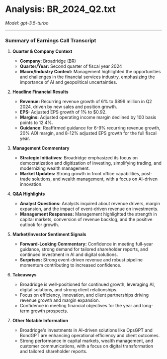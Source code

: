 # Analysis: BR_2024_Q2.txt

*Model: gpt-3.5-turbo*

---

### Summary of Earnings Call Transcript

1. **Quarter & Company Context**
   - **Company:** Broadridge (BR)
   - **Quarter/Year:** Second quarter of fiscal year 2024
   - **Macro/Industry Context:** Management highlighted the opportunities and challenges in the financial services industry, emphasizing the importance of AI and geopolitical uncertainties.

2. **Headline Financial Results**
   - **Revenue:** Recurring revenue growth of 6% to $899 million in Q2 2024, driven by new sales and position growth.
   - **EPS:** Adjusted EPS growth of 1% to $0.92.
   - **Margins:** Adjusted operating income margin declined by 100 basis points to 12.4%.
   - **Guidance:** Reaffirmed guidance for 6-9% recurring revenue growth, 20% AOI margin, and 8-12% adjusted EPS growth for the full fiscal year.

3. **Management Commentary**
   - **Strategic Initiatives:** Broadridge emphasized its focus on democratization and digitization of investing, simplifying trading, and modernizing wealth management.
   - **Market Updates:** Strong growth in front office capabilities, post-trade solutions, and wealth management, with a focus on AI-driven innovation.

4. **Q&A Highlights**
   - **Analyst Questions:** Analysts inquired about revenue drivers, margin expansion, and the impact of event-driven revenue on investments.
   - **Management Responses:** Management highlighted the strength in capital markets, conversion of revenue backlog, and the positive outlook for growth.

5. **Market/Investor Sentiment Signals**
   - **Forward-Looking Commentary:** Confidence in meeting full-year guidance, strong demand for tailored shareholder reports, and continued investment in AI and digital solutions.
   - **Surprises:** Strong event-driven revenue and robust pipeline momentum contributing to increased confidence.

6. **Takeaways**
   - Broadridge is well-positioned for continued growth, leveraging AI, digital solutions, and strong client relationships.
   - Focus on efficiency, innovation, and client partnerships driving revenue growth and margin expansion.
   - Confidence in meeting financial objectives for the year and long-term growth prospects.

7. **Other Notable Information**
   - Broadridge's investments in AI-driven solutions like OpsGPT and BondGPT are enhancing operational efficiency and client outcomes.
   - Strong performance in capital markets, wealth management, and customer communications, with a focus on digital transformation and tailored shareholder reports.